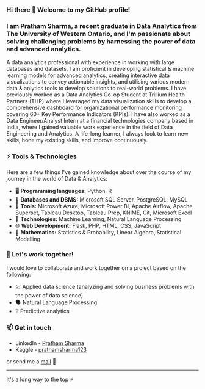 ### Hi there 👋 Welcome to my GitHub profile!
### I am Pratham Sharma, a recent graduate in Data Analytics from The University of Western Ontario, and I'm passionate about solving challenging problems by harnessing the power of data and advanced analytics.

A data analytics professional with experience in working with large databases and datasets, I am proficient in developing statistical & machine learning models for advanced analytics, creating interactive data visualizations to convey actionable insights, and utilising various modern data & anlytics tools to develop solutions to real-world problems. I have previously worked as a Data Analytics Co-op Student at Trillium Health Partners (THP) where I leveraged my data visualization skills to develop a comprehensive dashboard for organizational performance monitoring covering 60+ Key Performance Indicators (KPIs). I have also worked as a Data Engineer/Analyst Intern at a financial technologies company based in India, where I gained valuable work experience in the field of Data Engineering and Analytics. A life-long learner, I always look to learn new skills, hone my existing skills, and improve continuously.

### ⚡ Tools & Technologies

Here are a few things I've gained knowledge about over the course of my journey in the world of Data & Analytics:
- 🖥️ **Programming languages:** Python, R
- 💾 **Databases and DBMS:** Microsoft SQL Server, PostgreSQL, MySQL
- 🔧 **Tools:** Microsoft Azure, Microsoft Power BI, Apache Airflow, Apache Superset, Tableau Desktop, Tableau Prep, KNIME, Git, Microsoft Excel
- 🤖 **Technologies:** Machine Learning, Natural Language Processing
- 🌐 **Web Development:** Flask, PHP, HTML, CSS, JavaScript
- 📐 **Mathematics:** Statistics & Probability, Linear Algebra, Statistical Modelling
 
### 👯 Let's work together!

I would love to collaborate and work together on a project based on the following:
- 💹 Applied data science (analyzing and solving business problems with the power of data science)
- 🗣️ Natural Language Processing
- ❔ Predictive analytics


### 📫 Get in touch
- LinkedIn - [Pratham Sharma](https://www.linkedin.com/in/prathamSharma25/)
- Kaggle - [prathamsharma123](https://www.kaggle.com/prathamsharma123)

or send me a [mail](mailto:prathams2425@gmail.com) 📧

---

It's a long way to the top :zap:

<!--
**prathamSharma25/prathamSharma25** is a ✨ _special_ ✨ repository because its `README.md` (this file) appears on your GitHub profile.

Here are some ideas to get you started:

- 🔭 I’m currently working on ...
- 🌱 I’m currently learning ...
- 👯 I’m looking to collaborate on ...
- 🤔 I’m looking for help with ...
- 💬 Ask me about ...
- 📫 How to reach me: ...
- 😄 Pronouns: ...
- ⚡ Fun fact: ...
-->
